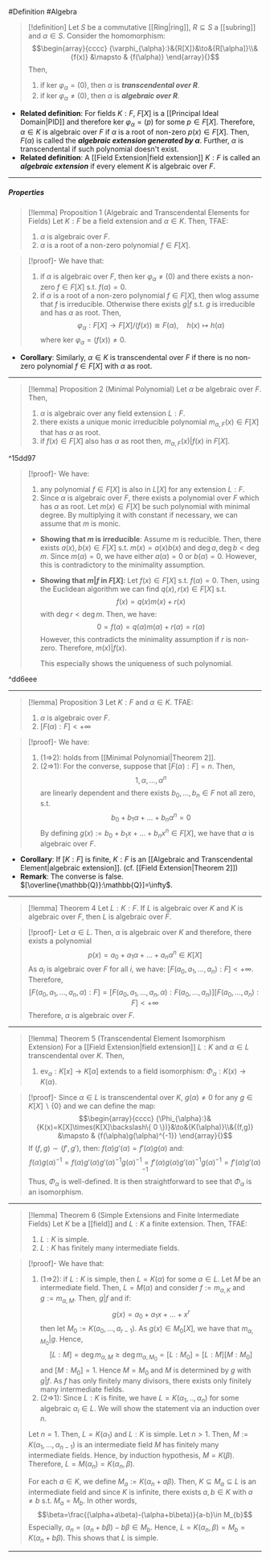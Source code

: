 #Definition #Algebra

> [!definition]
> Let $S$ be a commutative [[Ring|ring]], $R\subseteq S$ a [[subring]] and $\alpha\in S$. Consider the homomorphism:$$\begin{array}{cccc} {\varphi_{\alpha}:}&{R[X]}&\to&{R[\alpha]}\\&{f(x)} &\mapsto & {f(\alpha)} \end{array}{}$$Then, 
> 1. if $\text{ker }\varphi_{\alpha}=(0)$, then $\alpha$ is ***transcendental  over $R$***.
> 2. if $\text{ker }\varphi_{\alpha}\neq(0)$, then $\alpha$ is ***algebraic  over $R$***.
 
- **Related definition**: For fields $K:F$, $F[X]$ is a [[Principal Ideal Domain|PID]] and therefore $\text{ker }\varphi_{\alpha}=(p)$ for some $p\in F[X]$. Therefore,  $\alpha\in K$ is algebraic over $F$ if $\alpha$ is a root of non-zero $p(x)\in F[X]$. Then, $F(\alpha)$ is called the ***algebraic extension generated by $\alpha$***. Further, $\alpha$ is transcendental if such polynomial doesn't exist.
- **Related definition**: A [[Field Extension|field extension]] $K:F$ is called an ***algebraic extension*** if every element $K$ is algebraic over $F$.
---
##### Properties
> [!lemma] Proposition 1 (Algebraic and Transcendental Elements for Fields)
> Let $K:F$ be a field extension and $\alpha\in K$. Then, TFAE:
> 1. $\alpha$ is algebraic over $F$. 
> 2. $\alpha$ is a root of a non-zero polynomial $f\in F[X]$.

> [!proof]-
> We have that:
> 1. if $\alpha$ is algebraic over $F$, then $\text{ker }\varphi_{\alpha}\neq(0)$ and there exists a non-zero $f\in F[X]$ s.t. $f(\alpha)=0$. 
> 2. if $\alpha$ is a root of a non-zero polynomial $f\in F[X]$, then wlog assume that $f$ is irreducible. Otherwise there exists $g|f$ s.t. $g$ is irreducible and has $\alpha$ as root. Then, $$\varphi_{\alpha}:F[X]\to F[X] /(f(x))\cong F(\alpha),\quad h(x)\mapsto h(\alpha)$$where $\text{ker }\varphi_{\alpha}=(f(x))\neq 0$. 
- **Corollary**: Similarly, $\alpha\in K$ is transcendental over $F$ if there is no non-zero polynomial $f\in F[X]$ with $\alpha$ as root.
---
> [!lemma] Proposition 2 (Minimal Polynomial)
> Let $\alpha$ be algebraic over $F$. Then,
> 1. $\alpha$ is algebraic over any field extension $L:F$.
> 1. there exists a unique monic irreducible polynomial $m_{\alpha,F}(x)\in F[X]$ that has $\alpha$ as root. 
> 2. if $f(x)\in F[X]$ also has $\alpha$ as root then, $m_{\alpha,F}(x)|f(x)$ in $F[X]$.

^15dd97

> [!proof]-
> We have:
> 1. any polynomial $f\in F[X]$ is also in $L[X]$ for any extension $L:F$.
> 2. Since $\alpha$ is algebraic over $F$, there exists a polynomial over $F$ which has $\alpha$ as root. Let $m(x)\in F[X]$ be such polynomial with minimal degree. By multiplying it with constant if necessary, we can assume that $m$ is monic.
> 
> 	- **Showing that $m$ is irreducible**:
> 	Assume $m$ is reducible. Then, there exists $a(x),b(x)\in F[X]$ s.t. $m(x)=a(x)b(x)$ and $\deg a,\deg b<\deg m$. Since $m(\alpha)=0$, we have either $a(\alpha)=0$ or $b(\alpha)=0$. However, this is contradictory to the minimality assumption.
> 	- **Showing that $m|f$ in $F[X]$**:
> 	Let $f(x)\in F[X]$ s.t. $f(\alpha)=0$. Then, using the Euclidean algorithm we can find $q(x),r(x)\in F[X]$ s.t. $$f(x)=q(x)m(x)+r(x)$$with $\deg r<\deg m$. Then, we have: $$0=f(\alpha)=q(\alpha)m(\alpha)+r(\alpha)=r(\alpha)$$However, this contradicts the minimality assumption if $r$ is non-zero. Therefore, $m(x)|f(x)$. 
> 	
> 	  This especially shows the uniqueness of such polynomial.

^dd6eee

---
> [!lemma] Proposition 3
> Let $K:F$ and $\alpha\in K$. TFAE:
> 1.  $\alpha$ is algebraic over $F$. 
> 2. $[F(\alpha):F]<+\infty$

> [!proof]-
> We have:
> 1. (1=>2):  holds from [[Minimal Polynomial|Theorem 2]]. 
> 2. (2=>1): For the converse, suppose that $[F(\alpha):F]=n$. Then, $$1,\alpha,\dots,\alpha^n$$are linearly dependent and there exists $b_{0},\dots,b_{n}\in F$ not all zero, s.t. $$b_{0}+b_{1}\alpha+\dots+b_{n}\alpha^n=0$$By defining $g(x):=b_{0}+b_{1}x+\dots+b_{n}x^n\in F[X]$, we have that $\alpha$ is algebraic over $F$. 
- **Corollary**: If $[K:F]$ is finite, $K:F$ is an [[Algebraic and Transcendental Element|algebraic extension]]. (cf. [[Field Extension|Theorem 2]])
- **Remark**: The converse is false. $[\overline{\mathbb{Q}}:\mathbb{Q}]=\infty$.
---
> [!lemma] Theorem 4
> Let $L:K:F$. If $L$ is algebraic over $K$ and $K$ is algebraic over $F$, then $L$ is algebraic over $F$. 

> [!proof]-
> Let $\alpha\in L$. Then, $\alpha$ is algebraic over $K$ and therefore, there exists a polynomial $$p(x)=a_{0}+a_{1}\alpha+\dots+a_{n}\alpha^n\in K[X]$$As $a_{i}$ is algebraic over $F$ for all $i$, we have: $[F(a_{0},a_{1},\dots,a_{n}):F]<+\infty$. Therefore, $$[F(a_{0},a_{1},\dots,a_{n},\alpha):F]=[F(a_{0},a_{1},\dots,a_{n},\alpha):F(a_{0},\dots,a_{n})][F(a_{0},\dots ,a_{n}):F]<+\infty$$Therefore, $\alpha$ is algebraic over $F$.
---
> [!lemma] Theorem 5 (Transcendental Element Isomorphism Extension)
> For a [[Field Extension|field extension]] $L:K$ and $\alpha\in L$ transcendental over $K$. Then, 
> 1. $\text{ev}_{\alpha}:K[x]\to K[\alpha]$ extends to a field isomorphism: $\Phi_{\alpha}:K(x)\to K(\alpha)$.

> [!proof]-
> Since $\alpha\in L$ is transcendental over $K$, $g(\alpha)\neq 0$ for any $g\in K[X] \backslash \{ 0 \}$ and we can define the map: $$\begin{array}{cccc} {\Phi_{\alpha}:}&{K(x)=K[X]\times(K[X]\backslash\{ 0 \})}&\to&{K(\alpha)}\\&{(f,g)} &\mapsto & {f(\alpha)g(\alpha)^{-1}} \end{array}{}$$
> If $(f,g)\sim(f',g')$, then: $f(\alpha)g'(\alpha)=f'(\alpha)g(\alpha)$ and: $$f(\alpha)g(\alpha)^{-1}=f(\alpha)g'(\alpha)g'(\alpha)^{-1}g(\alpha)^{-1}=f'(\alpha)g(\alpha)g'(\alpha)^{-1}g(\alpha)^{-1}=f'(\alpha)g'(\alpha)^{-1}$$Thus, $\Phi_{\alpha}$ is well-defined. It is then straightforward to see that $\Phi_{\alpha}$ is an isomorphism. 
---
> [!lemma] Theorem 6 (Simple Extensions and Finite Intermediate Fields)
> Let $K$ be a [[field]] and $L:K$ a finite extension. Then, TFAE:
> 1. $L:K$ is simple.
> 2. $L:K$ has finitely many intermediate fields.

> [!proof]-
> We have that:
> 1. (1=>2): if $L:K$ is simple, then $L=K(\alpha)$ for some $\alpha\in L$. Let $M$ be an intermediate field. Then, $L=M(\alpha)$ and consider $f:=m_{\alpha,K}$ and $g:=m_{\alpha,M}$. Then, $g|f$ and if: $$g(x)=a_{0}+a_{1}x+\dots+x^r$$then let $M_{0}:=K(a_{0},\dots,a_{r-1})$. As $g(x)\in M_{0}[X]$, we have that $m_{\alpha,M_{0}}|g$. Hence, $$[L:M]=\deg m_{\alpha,M}\geq\deg m_{\alpha,M_{0}}=[L:M_{0}]=[L:M][M:M_{0}]$$and $[M:M_{0}]=1$. Hence $M=M_{0}$ and $M$ is determined by $g$ with $g|f$. As $f$ has only finitely many divisors, there exists only finitely many intermediate fields.
> 2. (2=>1): Since $L:K$ is finite, we have $L=K(\alpha_{1},..,\alpha_{n})$ for some algebraic $\alpha_{i}\in L$. We will show the statement via an induction over $n$.
> 	
> 	Let $n=1$. Then, $L=K(\alpha_{1})$ and $L:K$ is simple. Let $n>1$. Then, $M:=K(\alpha_{1},\dots,\alpha_{n-1})$ is an intermediate field $M$ has finitely many intermediate fields. Hence, by induction hypothesis, $M=K(\beta)$. Therefore, $L=M(\alpha_{n})=K(\alpha_{n},\beta)$. 
> 	
> 	For each $a\in K$, we define $M_{a}:=K(\alpha_{n}+a\beta)$. Then, $K\subseteq M_{a}\subseteq L$ is an intermediate field and since $K$ is infinite, there exists $a,b\in K$ with $a\neq b$ s.t. $M_{a}=M_{b}$. In other words, $$\beta=\frac{(\alpha+a\beta)-(\alpha+b\beta)}{a-b}\in M_{b}$$Especially, $\alpha_{n}=(\alpha_{n}+b\beta)-b\beta\in M_{b}$. Hence, $L=K(\alpha_{n},\beta)=M_{b}=K(\alpha_{n}+b\beta)$. This shows that $L$ is simple.
---
